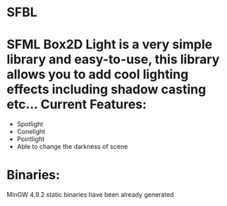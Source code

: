 # SFBL
SFML Box2D Light
is a very simple library and easy-to-use, this library allows you to add cool lighting effects including shadow casting etc...
Current Features:
========
- Spotlight
- Conelight
- Pointlight
- Able to change the darkness of scene

Binaries:
========
MinGW 4.9.2 static binaries have been already generated
